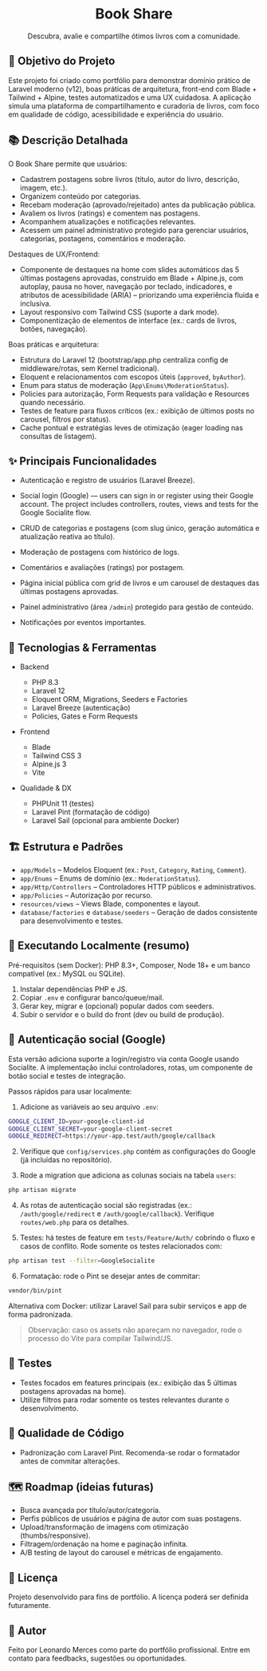<div align="center">

# Book Share

Descubra, avalie e compartilhe ótimos livros com a comunidade.

</div>

## 🎯 Objetivo do Projeto

Este projeto foi criado como portfólio para demonstrar domínio prático de Laravel moderno (v12), boas práticas de arquitetura, front-end com Blade + Tailwind + Alpine, testes automatizados e uma UX cuidadosa. A aplicação simula uma plataforma de compartilhamento e curadoria de livros, com foco em qualidade de código, acessibilidade e experiência do usuário.

## 📚 Descrição Detalhada

O Book Share permite que usuários:

- Cadastrem postagens sobre livros (título, autor do livro, descrição, imagem, etc.).
- Organizem conteúdo por categorias.
- Recebam moderação (aprovado/rejeitado) antes da publicação pública.
- Avaliem os livros (ratings) e comentem nas postagens.
- Acompanhem atualizações e notificações relevantes.
- Acessem um painel administrativo protegido para gerenciar usuários, categorias, postagens, comentários e moderação.

Destaques de UX/Frontend:

- Componente de destaques na home com slides automáticos das 5 últimas postagens aprovadas, construído em Blade + Alpine.js, com autoplay, pausa no hover, navegação por teclado, indicadores, e atributos de acessibilidade (ARIA) – priorizando uma experiência fluida e inclusiva.
- Layout responsivo com Tailwind CSS (suporte a dark mode).
- Componentização de elementos de interface (ex.: cards de livros, botões, navegação).

Boas práticas e arquitetura:

- Estrutura do Laravel 12 (bootstrap/app.php centraliza config de middleware/rotas, sem Kernel tradicional).
- Eloquent e relacionamentos com escopos úteis (`approved`, `byAuthor`).
- Enum para status de moderação (`App\Enums\ModerationStatus`).
- Policies para autorização, Form Requests para validação e Resources quando necessário.
- Testes de feature para fluxos críticos (ex.: exibição de últimos posts no carousel, filtros por status).
- Cache pontual e estratégias leves de otimização (eager loading nas consultas de listagem).

## ✨ Principais Funcionalidades

- Autenticação e registro de usuários (Laravel Breeze).

- Social login (Google) — users can sign in or register using their Google account. The project includes controllers, routes, views and tests for the Google Socialite flow.
- CRUD de categorias e postagens (com slug único, geração automática e atualização reativa ao título).
- Moderação de postagens com histórico de logs.
- Comentários e avaliações (ratings) por postagem.
- Página inicial pública com grid de livros e um carousel de destaques das últimas postagens aprovadas.
- Painel administrativo (área `/admin`) protegido para gestão de conteúdo.
- Notificações por eventos importantes.

## 🧰 Tecnologias & Ferramentas

- Backend
	- PHP 8.3
	- Laravel 12
	- Eloquent ORM, Migrations, Seeders e Factories
	- Laravel Breeze (autenticação)
	- Policies, Gates e Form Requests

- Frontend
	- Blade
	- Tailwind CSS 3
	- Alpine.js 3
	- Vite

- Qualidade & DX
	- PHPUnit 11 (testes)
	- Laravel Pint (formatação de código)
	- Laravel Sail (opcional para ambiente Docker)

## 🏗️ Estrutura e Padrões

- `app/Models` – Modelos Eloquent (ex.: `Post`, `Category`, `Rating`, `Comment`).
- `app/Enums` – Enums de domínio (ex.: `ModerationStatus`).
- `app/Http/Controllers` – Controladores HTTP públicos e administrativos.
- `app/Policies` – Autorização por recurso.
- `resources/views` – Views Blade, componentes e layout.
- `database/factories` e `database/seeders` – Geração de dados consistente para desenvolvimento e testes.

## 🚀 Executando Localmente (resumo)

Pré-requisitos (sem Docker): PHP 8.3+, Composer, Node 18+ e um banco compatível (ex.: MySQL ou SQLite).

1. Instalar dependências PHP e JS.
2. Copiar `.env` e configurar banco/queue/mail.
3. Gerar key, migrar e (opcional) popular dados com seeders.
4. Subir o servidor e o build do front (dev ou build de produção).

## 🔐 Autenticação social (Google)

Esta versão adiciona suporte a login/registro via conta Google usando Socialite. A implementação inclui controladores, rotas, um componente de botão social e testes de integração.

Passos rápidos para usar localmente:

1. Adicione as variáveis ao seu arquivo `.env`:

```bash
GOOGLE_CLIENT_ID=your-google-client-id
GOOGLE_CLIENT_SECRET=your-google-client-secret
GOOGLE_REDIRECT=https://your-app.test/auth/google/callback
```

2. Verifique que `config/services.php` contém as configurações do Google (já incluídas no repositório).

3. Rode a migration que adiciona as colunas sociais na tabela `users`:

```bash
php artisan migrate
```

4. As rotas de autenticação social são registradas (ex.: `/auth/google/redirect` e `/auth/google/callback`). Verifique `routes/web.php` para os detalhes.

5. Testes: há testes de feature em `tests/Feature/Auth/` cobrindo o fluxo e casos de conflito. Rode somente os testes relacionados com:

```bash
php artisan test --filter=GoogleSocialite
```

6. Formatação: rode o Pint se desejar antes de commitar:

```bash
vendor/bin/pint
```

Alternativa com Docker: utilizar Laravel Sail para subir serviços e app de forma padronizada.

> Observação: caso os assets não apareçam no navegador, rode o processo do Vite para compilar Tailwind/JS.

## 🧪 Testes

- Testes focados em features principais (ex.: exibição das 5 últimas postagens aprovadas na home).
- Utilize filtros para rodar somente os testes relevantes durante o desenvolvimento.

## 🧹 Qualidade de Código

- Padronização com Laravel Pint. Recomenda-se rodar o formatador antes de commitar alterações.

## 🗺️ Roadmap (ideias futuras)

- Busca avançada por título/autor/categoria.
- Perfis públicos de usuários e página de autor com suas postagens.
- Upload/transformação de imagens com otimização (thumbs/responsive).
- Filtragem/ordenação na home e paginação infinita.
- A/B testing de layout do carousel e métricas de engajamento.

## 📄 Licença

Projeto desenvolvido para fins de portfólio. A licença poderá ser definida futuramente.

## 👤 Autor

Feito por Leonardo Merces como parte do portfólio profissional. Entre em contato para feedbacks, sugestões ou oportunidades.

